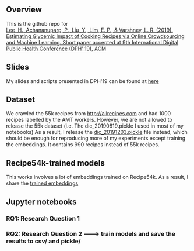 ## Overview
This is the github repo for <br>
[Lee, H., Achananuparp, P., Liu, Y., Lim, E. P., & Varshney, L. R. (2019). Estimating Glycemic Impact of Cooking Recipes via Online Crowdsourcing and Machine Learning. Short paper accepted at 9th International Digital Public Health Conference (DPH’ 19), ACM](https://arxiv.org/pdf/1909.07881.pdf)

## Slides 
My slides and scripts presented in DPH'19 can be found at [here](https://drive.google.com/open?id=1bln5W9KmlxFwrpA3KRlpU30n4yGTg44U)

## Dataset
We crawled the 55k recipes from http://allrecipes.com and had 1000 recipes labelled by the AMT workers.
However, we are not allowed to release the 55k dataset (i.e. The dic_20190819.pickle I used in most of my notebooks)
As a result, I release the [dic_20191203.pickle](data/Downloads.md) file instead, which should be enough for reproducing more of my experiments except training the embeddings.
It contains 990 recipes instead of 55k recipes.

## Recipe54k-trained models
This works involves a lot of embeddings trained on Recipe54k. As a result, I share the [trained embeddings](data/Downloads.md)

## Jupyter notebooks
### RQ1: Research Question 1
### RQ2: Research Question 2 ---> train models and save the results to csv/ and pickle/
